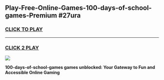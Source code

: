 
## Play-Free-Online-Games-100-days-of-school-games-Premium #27ura
<h3>
<a href="https://premium.freeplayer.one?title=100-days-of-school-games&ref=8M">CLICK TO PLAY</a></h3>
<hr>

<h3>
<a href="https://premium.freeplayer.one?title=100-days-of-school-games&ref=8M">CLICK 2 PLAY</a>
  
</h3>

<a href="https://premium.freeplayer.one?title=100-days-of-school-games&ref=8M"><img src="https://clearcache.store/games.png"></a>


**100-days-of-school-games games unblocked: Your Gateway to Fun and Accessible Online Gaming**
